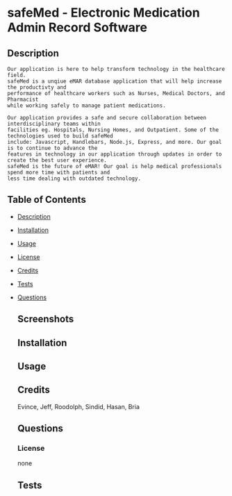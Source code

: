 # safeMed - Electronic Medication Admin Record Software
  
  ## Description
    Our application is here to help transform technology in the healthcare field.
    safeMed is a unqiue eMAR database application that will help increase the productivty and
    performance of healthcare workers such as Nurses, Medical Doctors, and Pharmacist
    while working safely to manage patient medications. 
    
    Our application provides a safe and secure collaboration between interdisciplinary teams within 
    facilities eg. Hospitals, Nursing Homes, and Outpatient. Some of the technologies used to build safeMed 
    include: Javascript, Handlebars, Node.js, Express, and more. Our goal is to continue to advance the 
    features in technology in our application through updates in order to create the best user experience. 
    safeMed is the future of eMAR! Our goal is help medical professionals spend more time with patients and 
    less time dealing with outdated technology. 

 



  

## Table of Contents
- [Description](#description)
- [Installation](#installation)
- [Usage](#usage)
- [License](#license)
- [Credits](#credits)
- [Tests](#tests)
- [Questions](#questions)

  ## Screenshots

  ## Installation
  

  ## Usage
  

  ## Credits
  Evince, Jeff, Roodolph, Sindid, Hasan, Bria

  ## Questions


  ### License
  none

  ## Tests
  

